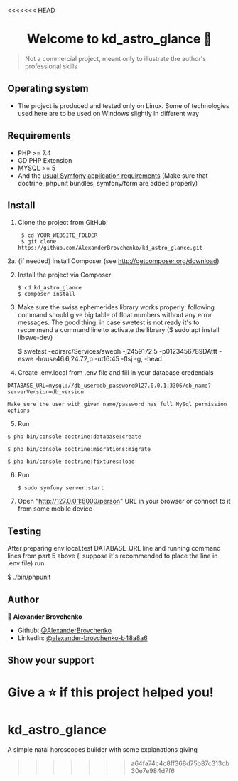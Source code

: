 <<<<<<< HEAD
<h1 align="center">Welcome to kd_astro_glance 👋</h1>
<p>
</p>

> Not a commercial project, meant only to illustrate the author's professional skills

## Operating system

- The project is produced and tested only on Linux.
    Some of technologies used here are to be used on Windows slightly in different way

## Requirements

- PHP >= 7.4
- GD PHP Extension
- MYSQL >= 5
- And the [usual Symfony application requirements](https://symfony.com/doc/current/reference/requirements)
 (Make sure that doctrine, phpunit bundles, symfony/form are added properly)

## Install

1. Clone the project from GitHub:

        $ cd YOUR_WEBSITE_FOLDER
        $ git clone https://github.com/AlexanderBrovchenko/kd_astro_glance.git

 2a. (if needed) Install Composer (see http://getcomposer.org/download)

 2. Install the project via Composer

        $ cd kd_astro_glance
        $ composer install

 3. Make sure the swiss ephemerides library works properly:
    following command should give big table of float numbers without any error messages.
    The good thing: in case swetest is not ready it's to recommend a command line to activate the library ($ sudo apt install libswe-dev)

    $ swetest -edirsrc/Services/sweph -j2459172.5 -p0123456789DAttt -eswe -house46.6,24.72,p -ut16:45 -flsj -g, -head

  4. Create .env.local from .env file and fill in your database credentials

    DATABASE_URL=mysql://db_user:db_password@127.0.0.1:3306/db_name?serverVersion=db_version

    Make sure the user with given name/password has full MySql permission options

   5. Run

    $ php bin/console doctrine:database:create

    $ php bin/console doctrine:migrations:migrate

    $ php bin/console doctrine:fixtures:load

 6. Run

        $ sudo symfony server:start

 7. Open "http://127.0.0.1:8000/person" URL in your browser or connect to it from some mobile device

## Testing

After preparing env.local.test DATABASE_URL line and running command lines from part 5 above
(i suppose it's recommended to place the line in .env file) run

  $ ./bin/phpunit

 ## Author

👤 **Alexander Brovchenko**

* Github: [@AlexanderBrovchenko](https://github.com/AlexanderBrovchenko)
* LinkedIn: [@alexander-brovchenko-b48a8a6](https://linkedin.com/in/alexander-brovchenko-b48a8a6)

## Show your support

Give a ⭐️ if this project helped you!
=======
# kd_astro_glance
A simple natal horoscopes builder with some explanations giving
>>>>>>> a64fa74c4c8ff368d75b87c313db30e7e984d7f6
